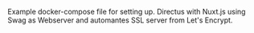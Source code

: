 Example docker-compose file for setting up.
Directus with Nuxt.js
using Swag as Webserver and automantes SSL server from Let's Encrypt.
